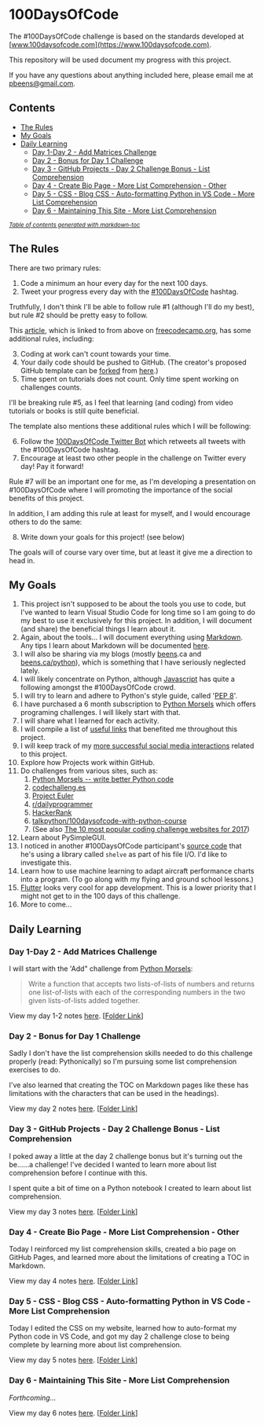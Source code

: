 # 100DaysOfCode

The #100DaysOfCode challenge is based on the standards developed at [www.100daysofcode.com](https://www.100daysofcode.com).

This repository will be used document my progress with this project.

If you have any questions about anything included here, please email me at pbeens@gmail.com.

<!--
    Create TOC at https://ecotrust-canada.github.io/markdown-toc/ and modify accordingly.
-->

## Contents

- [The Rules](#the-rules)
- [My Goals](#my-goals)
- [Daily Learning](#daily-learning)
  * [Day 1-Day 2 - Add Matrices Challenge](#day-1-day-2---add-matrices-challenge)
  * [Day 2 - Bonus for Day 1 Challenge](#day-2---bonus-for-day-1-challenge)
  * [Day 3 - GitHub Projects - Day 2 Challenge Bonus - List Comprehension](#day-3---github-projects---day-2-challenge-bonus---list-comprehension)
  * [Day 4 - Create Bio Page - More List Comprehension - Other](#day-4---create-bio-page---more-list-comprehension---other)
  * [Day 5 - CSS - Blog CSS - Auto-formatting Python in VS Code - More List Comprehension](#day-5---css---blog-css---auto-formatting-python-in-vs-code---more-list-comprehension)
  * [Day 6 - Maintaining This Site - More List Comprehension](#day-6---maintaining-this-site---more-list-comprehension)

<small><i><a href='http://ecotrust-canada.github.io/markdown-toc/'>Table of contents generated with markdown-toc</a></i></small>

## The Rules

There are two primary rules:

1. Code a minimum an hour every day for the next 100 days.
2. Tweet your progress every day with the [#100DaysOfCode](https://twitter.com/hashtag/100daysofcode) hashtag.

Truthfully, I don't think I'll be able to follow rule #1 (although I'll do my best), but rule #2 should be pretty easy to follow.

This [article](https://www.freecodecamp.org/news/join-the-100daysofcode-556ddb4579e4/), which is linked to from above on [freecodecamp.org](https://www.freecodecamp.org), has some additional rules, including:

3. Coding at work can't count towards your time.
4. Your daily code should be pushed to GitHub. (The creator's proposed GitHub template can be [forked](https://help.github.com/en/articles/fork-a-repo) from [here](https://github.com/kallaway/100-days-of-code).)
5. Time spent on tutorials does not count. Only time spent working on challenges counts.

I'll be breaking rule #5, as I feel that learning (and coding) from video tutorials or books is still quite beneficial.

The template also mentions these additional rules which I will be following:

6. Follow the [100DaysOfCode Twitter Bot](https://twitter.com/_100DaysOfCode) which retweets all tweets with the #100DaysOfCode hashtag. 
7. Encourage at least two other people in the challenge on Twitter every day! Pay it forward!

Rule #7 will be an important one for me, as I'm developing a presentation on #100DaysOfCode where I will promoting the importance of the social benefits of this project.

In addition, I am adding this rule at least for myself, and I would encourage others to do the same:

8. Write down your goals for this project! (see below)

The goals will of course vary over time, but at least it give me a direction to head in.

## My Goals

1. This project isn't supposed to be about the tools you use to code, but I've wanted to learn Visual Studio Code for long time so I am going to do my best to use it exclusively for this project. In addition, I will document (and share) the beneficial things I learn about it.
1. Again, about the tools... I will document everything using [Markdown](https://en.wikipedia.org/wiki/Markdown). Any tips I learn about Markdown will be documented [here](Markdown-Tips.md).
1. I will also be sharing via my blogs (mostly [beens](https://www.beens.ca).ca and [beens.ca/python](https://www.beens.ca/python/)), which is something that I have seriously neglected lately.
1. I will likely concentrate on Python, although [Javascript](https://twitter.com/search?q=%23100DaysOfCode%20%23javascript&src=typed_query) has quite a following amongst the #100DaysOfCode crowd.
1. I will try to learn and adhere to Python's style guide, called '[PEP 8](https://www.python.org/dev/peps/pep-0008/)'.
1. I have purchased a 6 month subscription to [Python Morsels](https://www.pythonmorsels.com) which offers programing challenges. I will likely start with that.
1. I will share what I learned for each activity.
1. I will compile a list of [useful links](Links.md) that benefited me throughout this project.
1. I will keep track of my [more successful social media interactions](Social-Media\README.md) related to this project. 
1. Explore how Projects work within GitHub.
1. Do challenges from various sites, such as:
    1. [Python Morsels -- write better Python code](https://www.pythonmorsels.com)
    1. [codechalleng.es](https://codechalleng.es/bites/1/)
    1. [Project Euler](https://www.projecteuler.net/)
    1. [r/dailyprogrammer](https://www.reddit.com/r/dailyprogrammer/)
    1. [HackerRank](https://www.hackerrank.com)
    1. [talkpython/100daysofcode-with-python-course](https://github.com/talkpython/100daysofcode-with-python-course)
    1. (See also [The 10 most popular coding challenge websites for 2017](https://www.freecodecamp.org/news/the-10-most-popular-coding-challenge-websites-of-2016-fb8a5672d22f/))
1. Learn about PySimpleGUI.
1. I noticed in another #100DaysOfCode participant's [source code](https://github.com/harunaadoga/100daysofcode/blob/master/fileReadWrite.py) that he's using a library called `shelve` as part of his file I/O. I'd like to investigate this.
1. Learn how to use machine learning to adapt aircraft performance charts into a program. (To go along with my flying and ground school lessons.)
1. [Flutter](https://flutter.dev/) looks very cool for app development. This is a lower priority that I might not get to in the 100 days of this challenge.
1. More to come...

## Daily Learning

### Day 1-Day 2 - Add Matrices Challenge

I will start with the 'Add" challenge from [Python Morsels](https://www.pythonmorsels.com):

> Write a function that accepts two lists-of-lists of numbers and returns one list-of-lists with each of the corresponding numbers in the two given lists-of-lists added together.

View my day 1-2 notes [here](Days/01/README.md). [[Folder Link](Days/01-02/)]

### Day 2 - Bonus for Day 1 Challenge

Sadly I don't have the list comprehension skills needed to do this challenge properly (read: Pythonically) so I'm pursuing some list comprehension exercises to do. 

I've also learned that creating the TOC on Markdown pages like these has limitations with the characters that can be used in the headings).

View my day 2 notes [here](Days/02/README.md). [[Folder Link](Days/02/)]

### Day 3 - GitHub Projects - Day 2 Challenge Bonus - List Comprehension

I poked away a little at the day 2 challenge bonus but it's turning out the be......a challenge! I've decided I wanted to learn more about list comprehension before I continue with this.

I spent quite a bit of time on a Python notebook I created to learn about list comprehension.

View my day 3 notes [here](Days/03/README.md). [[Folder Link](Days/03/)]

### Day 4 - Create Bio Page - More List Comprehension - Other

Today I reinforced my list comprehension skills, created a bio page on GitHub Pages, and learned more about the limitations of creating a TOC in Markdown.

View my day 4 notes [here](Days/04/README.md). [[Folder Link](Days/04/)]

### Day 5 - CSS - Blog CSS - Auto-formatting Python in VS Code - More List Comprehension

Today I edited the CSS on my website, learned how to auto-format my Python code in VS Code, and got my day 2 challenge close to being complete by learning more about list comprehension.

View my day 5 notes [here](Days/05/README.md). [[Folder Link](Days/05/)]

### Day 6 - Maintaining This Site - More List Comprehension

_Forthcoming..._

View my day 6 notes [here](Days/06/README.md). [[Folder Link](Days/06/)]
